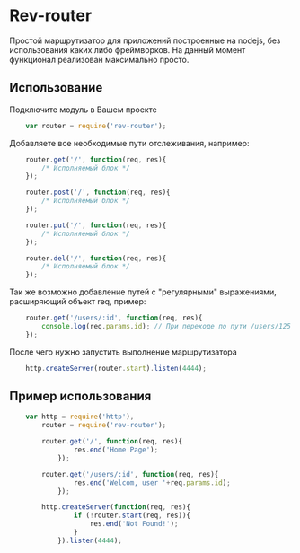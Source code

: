 Rev-router
=====================
Простой маршрутизатор для приложений построенные на nodejs, без использования каких либо фреймворков.
На данный момент функционал реализован максимально просто. 

Использование
-----------------------------------
Подключите модуль в Вашем проекте
```js
	var router = require('rev-router');
```

Добавляете все необходимые пути отслеживания, например:
```js
	router.get('/', function(req, res){
		/* Исполняемый блок */
	});

	router.post('/', function(req, res){
		/* Исполняемый блок */
	});

	router.put('/', function(req, res){
		/* Исполняемый блок */
	});

	router.del('/', function(req, res){
		/* Исполняемый блок */
	});
```
Так же возможно добавление путей с "регулярными" выражениями, расширяющий объект req, пример:
```js
	router.get('/users/:id', function(req, res){
		console.log(req.params.id); // При переходе по пути /users/125 выведет в консоль 125
	});
```
После чего нужно запустить выполнение маршрутизатора
```js
	http.createServer(router.start).listen(4444);
```

Пример использования
-----------------------------------
```js
	var http = require('http'),
		router = require('rev-router');

		router.get('/', function(req, res){
				res.end('Home Page');
			});

		router.get('/users/:id', function(req, res){
				res.end('Welcom, user '+req.params.id);
			});

		http.createServer(function(req, res){
			    if (!router.start(req, res)){
	    		    res.end('Not Found!');
	    		}
			}).listen(4444);
```
